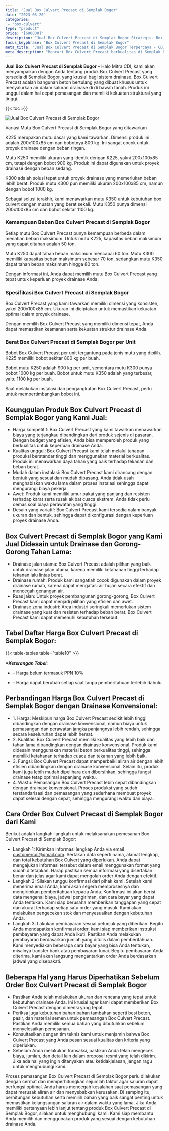 ```yaml
---
title: "Jual Box Culvert Precast di Semplak Bogor"
date: "2023-03-20"
categories:
 - "box-culvert"
type: "product"
price: "[600000]"
description: "Jual Box Culvert Precast di Semplak Bogor Strategis. Box Culvert Precast unggulan untuk kebutuhan konstruksi dengan performa superior. Konsultasikan kebutuhan Anda sekarang."
focus_keyphrase: "Box Culvert Precast di Semplak Bogor"
meta_title: "Jual Box Culvert Precast di Semplak Bogor Terpercaya - CDI"
meta_description: "Mencari Box Culvert Precast berkualitas di Semplak Bogor? Layanan profesional kami siap membantu dengan solusi terbaik. Dapatkan informasi sekarang."
---
```


**Jual Box Culvert Precast di Semplak Bogor** – Halo Mitra CDI, kami akan menyampaikan dengan Anda tentang produk Box Culvert Precast yang tersedia di Semplak Bogor, yang krusial bagi sistem drainase. Box Culvert Precast adalah bangunan beton bertulang yang dibuat khusus untuk menyalurkan air dalam saluran drainase di di bawah tanah. Produk ini unggul dalam hal cepat pemasangan dan memiliki kekuatan struktural yang tinggi.

{{< toc >}}

![Jual Box Culvert Precast di Semplak Bogor](/images/box-culvert/box-culvert-05.jpg)

Variasi Mutu Box Culvert Precast di Semplak Bogor yang ditawarkan

K225 merupakan mutu dasar yang kami tawarkan. Dimensi produk ini adalah 200x100x85 cm dan bobotnya 800 kg. Ini sangat cocok untuk proyek drainase dengan beban ringan.

Mutu K250 memiliki ukuran yang identik dengan K225, yakni 200x100x85 cm, tetapi dengan bobot 900 kg. Produk ini dapat digunakan untuk proyek drainase dengan beban sedang.

K300 adalah solusi tepat untuk proyek drainase yang memerlukan beban lebih berat. Produk mutu K300 pun memiliki ukuran 200x100x85 cm, namun dengan bobot 1000 kg.

Sebagai solusi terakhir, kami menawarkan mutu K350 untuk kebutuhan box culvert dengan muatan yang berat sekali. Mutu K350 punya dimensi 200x100x85 cm dan bobot sekitar 1100 kg.

### Kemampuan Beban Box Culvert Precast di Semplak Bogor

Setiap mutu Box Culvert Precast punya kemampuan berbeda dalam menahan beban maksimum. Untuk mutu K225, kapasitas beban maksimum yang dapat ditahan adalah 50 ton.

Mutu K250 dapat tahan beban maksimum mencapai 60 ton. Mutu K300 memiliki kapasitas beban maksimum sebesar 70 ton, sedangkan mutu K350 dapat tahan beban maksimum hingga 80 ton.

Dengan informasi ini, Anda dapat memilih mutu Box Culvert Precast yang tepat untuk keperluan proyek drainase Anda.

### Spesifikasi Box Culvert Precast di Semplak Bogor

Box Culvert Precast yang kami tawarkan memiliki dimensi yang konsisten, yakni 200x100x85 cm. Ukuran ini diciptakan untuk memastikan kekuatan optimal dalam proyek drainase.

Dengan memilih Box Culvert Precast yang memiliki dimensi tepat, Anda dapat memastikan keamanan serta kekuatan struktur drainase Anda.

### Berat Box Culvert Precast di Semplak Bogor per Unit

Bobot Box Culvert Precast per unit tergantung pada jenis mutu yang dipilih. K225 memiliki bobot sekitar 800 kg per buah.

Bobot mutu K250 adalah 900 kg per unit, sementara mutu K300 punya bobot 1000 kg per buah. Bobot untuk mutu K350 adalah yang terbesar, yaitu 1100 kg per buah.

Saat melakukan instalasi dan pengangkutan Box Culvert Precast, perlu untuk mempertimbangkan bobot ini.

## Keunggulan Produk Box Culvert Precast di Semplak Bogor yang Kami Jual:

*   Harga kompetitif: Box Culvert Precast yang kami tawarkan menawarkan biaya yang terjangkau dibandingkan dari produk sejenis di pasaran. Dengan budget yang efisien, Anda bisa memperoleh produk yang berkualitas untuk keperluan drainase Anda.
*   Kualitas unggul: Box Culvert Precast kami telah melalui tahapan produksi berstandar tinggi dan menggunakan material berkualitas. Produk ini menawarkan daya tahan yang baik terhadap tekanan dan beban berat.
*   Mudah dalam instalasi: Box Culvert Precast kami dirancang dengan bentuk yang sesuai dan mudah dipasang. Anda tidak usah menghabiskan waktu lama dalam proses instalasi sehingga dapat mengurangi biaya pekerja.
*   Awet: Produk kami memiliki umur pakai yang panjang dan resisten terhadap karat serta rusak akibat cuaca ekstrem. Anda tidak perlu cemas soal biaya perawatan yang tinggi.
*   Desain yang variatif: Box Culvert Precast kami tersedia dalam banyak ukuran dan bentuk, sehingga dapat dikonfigurasi dengan keperluan proyek drainase Anda.

## Box Culvert Precast di Semplak Bogor yang Kami Jual Didesain untuk Drainase dan Gorong-Gorong Tahan Lama:

*   Drainase jalan utama: Box Culvert Precast adalah pilihan yang baik untuk drainase jalan utama, karena memiliki ketahanan tinggi terhadap tekanan lalu lintas berat.
*   Drainase rumah: Produk kami sangatlah cocok digunakan dalam proyek drainase rumah, karena dapat mengatasi air hujan secara efektif dan mencegah genangan air.
*   Ruas jalan: Untuk proyek pembangunan gorong-gorong, Box Culvert Precast kami dapat menjadi pilihan yang efisien dan awet.
*   Drainase zona industri: Area industri seringkali memerlukan sistem drainase yang kuat dan resisten terhadap beban berat. Box Culvert Precast kami dapat memenuhi kebutuhan tersebut.

## Tabel Daftar Harga Box Culvert Precast di Semplak Bogor:

{{< table-tables table="table10" >}}

**_\*Keterangan Tabel:_**

*   \- Harga belum termasuk PPN 10%

*   \- Harga dapat berubah setiap saat tanpa pemberitahuan terlebih dahulu

## Perbandingan Harga Box Culvert Precast di Semplak Bogor dengan Drainase Konvensional:

*   1\. Harga: Meskipun harga Box Culvert Precast sedikit lebih tinggi dibandingkan dengan drainase konvensional, namun biaya untuk pemasangan dan perawatan jangka panjangnya lebih rendah, sehingga secara keseluruhan dapat lebih hemat.
*   2\. Kualitas: Box Culvert Precast memiliki kualitas yang lebih baik dan tahan lama dibandingkan dengan drainase konvensional. Produk kami didesain menggunakan material beton berkualitas tinggi, sehingga memiliki ketahanan terhadap cuaca dan tekanan yang lebih baik.
*   3\. Fungsi: Box Culvert Precast dapat memperbaiki aliran air dengan lebih efisien dibandingkan dengan drainase konvensional. Selain itu, produk kami juga lebih mudah dipelihara dan dibersihkan, sehingga fungsi drainase tetap optimal sepanjang waktu.
*   4\. Waktu: Pemasangan Box Culvert Precast lebih cepat dibandingkan dengan drainase konvensional. Proses produksi yang sudah terstandarisasi dan pemasangan yang sederhana membuat proyek dapat selesai dengan cepat, sehingga mengurangi waktu dan biaya.

## Cara Order Box Culvert Precast di Semplak Bogor dari Kami

Berikut adalah langkah-langkah untuk melaksanakan pemesanan Box Culvert Precast di Semplak Bogor:

*   Langkah 1: Kirimkan informasi lengkap Anda via email customercdi@gmail.com. Sertakan data seperti nama, alamat lengkap, dan total kebutuhan Box Culvert yang diperlukan.
Anda dapat mengajukan informasi tersebut dalam email menggunakan format yang sudah ditetapkan. Harap pastikan semua informasi yang disertakan benar dan jelas agar kami dapat mengolah order Anda dengan efektif.
*   Langkah 2: Silakan tunggu konfirmasi dari pihak kami. Setelah kami menerima email Anda, kami akan segera memprosesnya dan mengirimkan pemberitahuan kepada Anda. Konfirmasi ini akan berisi data mengenai biaya, jadwal pengiriman, dan cara bayar yang dapat Anda tentukan.
Kami siap berusaha memberikan tanggapan yang cepat dan akurat terhadap setiap satu order yang masuk. Kami akan melakukan pengecekan stok dan menyesuaikan dengan kebutuhan Anda.
*   Langkah 3: Lakukan pembayaran sesuai petunjuk yang diberikan. Begitu Anda mendapatkan konfirmasi order, kami siap memberikan instruksi pembayaran yang dapat Anda ikuti. Pastikan Anda melakukan pembayaran berdasarkan jumlah yang ditulis dalam pemberitahuan.
Kami menyediakan beberapa cara bayar yang bisa Anda tentukan, misalnya transfer bank atau pembayaran tunai. Begitu pembayaran Anda diterima, kami akan langsung mengantarkan order Anda berdasarkan jadwal yang disepakati.

## Beberapa Hal yang Harus Diperhatikan Sebelum Order Box Culvert Precast di Semplak Bogor

*   Pastikan Anda telah melakukan ukuran dan rencana yang tepat untuk kebutuhan drainase Anda. Ini krusial agar kami dapat memberikan Box Culvert Precast dengan dimensi yang tepat.
*   Periksa juga kebutuhan bahan bahan tambahan seperti besi beton, pasir, dan material semen untuk pemasangan Box Culvert Precast. Pastikan Anda memiliki semua bahan yang dibutuhkan sebelum menyelesaikan pemesanan.
*   Konsultasikan dengan tim teknis kami untuk menjamin bahwa Box Culvert Precast yang Anda pesan sesuai kualitas dan kriteria yang diperlukan.
*   Sebelum Anda melakukan transaksi, pastikan Anda telah mengecek biaya, jumlah, dan detail lain dalam proposal resmi yang telah dikirim. Jika ada hal yang ingin ditanyakan atau ketidakjelasan, jangan ragu untuk menghubungi kami.

Proses pemasangan Box Culvert Precast di Semplak Bogor perlu dilakukan dengan cermat dan memperhitungkan sejumlah faktor agar saluran dapat berfungsi optimal. Anda harus mencegah kesalahan saat pemasangan yang dapat merusak aliran air dan menyebabkan kerusakan. Di samping itu, perhitungan kebutuhan serta memilih bahan yang baik sangat penting untuk memastikan kelangsungan saluran air dalam waktu yang lama. Jika Anda memiliki pertanyaan lebih lanjut tentang produk Box Culvert Precast di Semplak Bogor, silakan untuk menghubungi kami. Kami siap membantu Anda memilih dan menggunakan produk yang sesuai dengan kebutuhan drainase Anda.